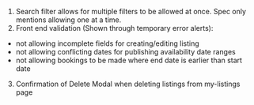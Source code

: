 1. Search filter allows for multiple filters to be allowed at once. Spec only mentions allowing one at a time.
2. Front end validation (Shown through temporary error alerts): 
  - not allowing incomplete fields for creating/editing listing
  - not allowing conflicting dates for publishing availability date ranges
  - not allowing bookings to be made where end date is earlier than start date
3. Confirmation of Delete Modal when deleting listings from my-listings page 